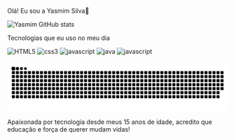 Olá! Eu sou a Yasmim Silva👋

![Yasmim GitHub stats](https://github-readme-stats.vercel.app/api?username=ysilvv&show_icons=true&theme=radical)

Tecnologias que eu uso no meu dia

<div style="display: inline_block">
  <img aling="center" alt="HTML5" src="https://img.shields.io/badge/HTML5-E34F26?style=for-the-badge&logo=html5&logoColor=white"/>
  <img aling="center" alt="css3" src="https://img.shields.io/badge/CSS3-1572B6?style=for-the-badge&logo=css3&logoColor=white"/>
  <img aling="center" alt="javascript" src="https://img.shields.io/badge/JavaScript-323330?style=for-the-badge&logo=javascript&logoColor=F7DF1E"/>
  <img aling="center" alt="java" src="https://img.shields.io/badge/Java-ED8B00?style=for-the-badge&logo=openjdk&logoColor=white"/>
  <img aling="center" alt="javascript" src="https://img.shields.io/badge/Node.js-43853D?style=for-the-badge&logo=node.js&logoColor=white"/>
</div>  <br>

<picture>
  <source media="(prefers-color-scheme: dark)" srcset="https://raw.githubusercontent.com/ysilvv/ysilvv/output/github-contribution-grid-snake-dark.svg">
  <source media="(prefers-color-scheme: light)" srcset="https://raw.githubusercontent.com/ysilvv/ysilvv/output/github-contribution-grid-snake.svg">
  <img alt="github contribution grid snake animation" src="https://raw.githubusercontent.com/ysilvv/ysilvv/output/github-contribution-grid-snake.svg">
</picture>

Apaixonada por tecnologia desde meus 15 anos de idade, acredito que educação e força de querer mudam vidas! 
